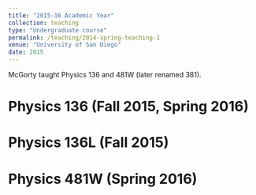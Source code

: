 ```yaml
---
title: "2015-16 Academic Year"
collection: teaching
type: "Undergraduate course"
permalink: /teaching/2014-spring-teaching-1
venue: "University of San Diego"
date: 2015
---
```


McGorty taught Physics 136 and 481W (later renamed 381).

Physics 136 (Fall 2015, Spring 2016)
======

Physics 136L (Fall 2015)
======

Physics 481W (Spring 2016)
======